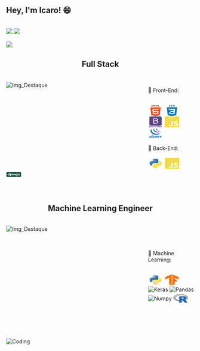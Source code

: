 ## Hey, I'm Icaro! 😄

<div style="display: inline_block"><br>
  <a href="https://www.linkedin.com/in/icaro-antônio-1a9b03212/" target="_blank"><img src="https://img.shields.io/badge/-LinkedIn-%230077B5?style=for-the-badge&logo=linkedin&logoColor=white" target="_blank"></a>
  <a href = "mailto:icarofigaro100@hotmail.com"><img src="https://img.shields.io/badge/-Gmail-%23333?style=for-the-badge&logo=gmail&logoColor=white" target="_blank"></a>
</div>

<div style="display: inline_block"> <br>
   <img height="180em" src="https://github-readme-stats.vercel.app/api/top-langs/?username=the-icaro&layout=compact&langs_count=7&theme=dracula"/>
</div>

<h2 align="center"> Full Stack </h2>

<div style="display: inline_block"><br>
  
  <img align="left" alt="Img_Destaque" height="230" width="380" src="https://blog.dankicode.com/wp-content/uploads/2018/08/ferramentas-do-desenvolvedor-full-stack-380x249.png">
  
   🎨 Front-End:
  <div style="display: inline_block"><br>
    <img align="center" alt="Html" height="30" width="40" src="https://raw.githubusercontent.com/devicons/devicon/master/icons/html5/html5-plain-wordmark.svg">
    <img align="center" alt="CSS" height="30" width="40" src="https://raw.githubusercontent.com/devicons/devicon/master/icons/css3/css3-plain-wordmark.svg">
    <img align="center" alt="BS" height="30" width="40" src="https://raw.githubusercontent.com/devicons/devicon/master/icons/bootstrap/bootstrap-plain-wordmark.svg">
    <img align="center" alt="JS" height="30" width="40" src="https://raw.githubusercontent.com/devicons/devicon/master/icons/javascript/javascript-plain.svg">
    <img align="center" alt="JQuery" height="30" width="40" src="https://raw.githubusercontent.com/devicons/devicon/master/icons/jquery/jquery-plain-wordmark.svg">
  </div><br>
  🔧 Back-End:
  <div style="display: inline_block"><br>
    <img align="center" alt="Python" height="30" width="40" src="https://raw.githubusercontent.com/devicons/devicon/master/icons/python/python-original.svg">
    <img align="center" alt="JS" height="30" width="40" src="https://raw.githubusercontent.com/devicons/devicon/master/icons/javascript/javascript-plain.svg">
    <img align="center" alt="Django" height="30" width="40" src="https://raw.githubusercontent.com/devicons/devicon/master/icons/django/django-original.svg">
  </div><br><br>
  
</div>

<h2 align="center"> Machine Learning Engineer </h2>

<div style="display: inline_block"><br>
  
   <img align="left" alt="Img_Destaque" height="230" width="380" src="https://blog.hubspot.de/hubfs/Germany/Blog_images/Machine-Learning.jpg">
  
  <br>
  <br>
  <br>
  
  🤖 Machine Learning:
  <div style="display: inline_block"><br>
    <img align="center" alt="Python" height="30" width="40" src="https://raw.githubusercontent.com/devicons/devicon/master/icons/python/python-original.svg">
    <img align="center" alt="Tensorflow" height="30" width="40" src="https://raw.githubusercontent.com/devicons/devicon/master/icons/tensorflow/tensorflow-original.svg">
    <img align="center" alt="Keras" height="30" width="40" src="https://upload.wikimedia.org/wikipedia/commons/thumb/a/ae/Keras_logo.svg/1200px-Keras_logo.svg.png">
    <img align="center" alt="Pandas" height="30" width="40" src="https://pandas.pydata.org/static/img/pandas_mark_white.svg">
    <img align="center" alt="Numpy" height="30" width="40" src="https://numpy.org/images/logos/numpy.svg">
    <img align="center" alt="R" height="30" width="40" src="https://raw.githubusercontent.com/devicons/devicon/master/icons/r/r-original.svg">
  </div><br><br><br>
  
</div>

#

<img align="center" alt="Coding" width="1000px" src="https://cdn0.tnwcdn.com/wp-content/blogs.dir/1/files/2017/07/jim-coffeee.gif">
